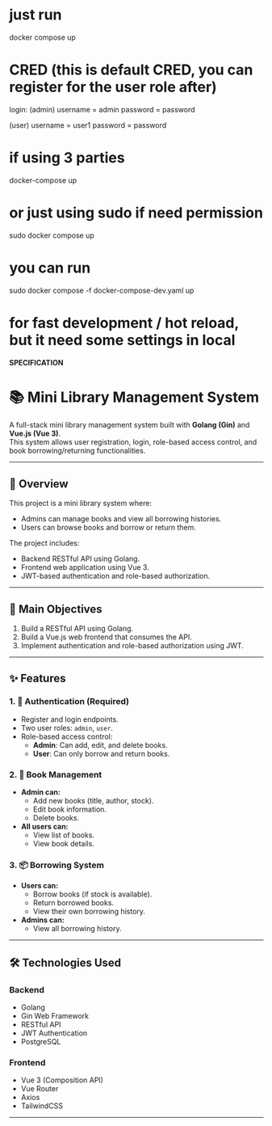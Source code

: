 # just run 
docker compose up 

# CRED (this is default CRED, you can register for the user role after)
login: 
(admin)
username = admin
password = password

(user)
username = user1
password = password


# if using 3 parties 
docker-compose up

# or just using sudo if need permission 
sudo docker compose up 

# you can run 
sudo docker compose -f docker-compose-dev.yaml up
# for fast development / hot reload, but it need some settings in local


####  SPECIFICATION
# 📚 Mini Library Management System

A full-stack mini library management system built with **Golang (Gin)** and **Vue.js (Vue 3)**.  
This system allows user registration, login, role-based access control, and book borrowing/returning functionalities.

---

## 🚀 Overview

This project is a mini library system where:
- Admins can manage books and view all borrowing histories.
- Users can browse books and borrow or return them.

The project includes:
- Backend RESTful API using Golang.
- Frontend web application using Vue 3.
- JWT-based authentication and role-based authorization.

---

## 🎯 Main Objectives

1. Build a RESTful API using Golang.
2. Build a Vue.js web frontend that consumes the API.
3. Implement authentication and role-based authorization using JWT.

---

## ✨ Features

### 1. 🔐 Authentication (Required)
- Register and login endpoints.
- Two user roles: `admin`, `user`.
- Role-based access control:
  - **Admin**: Can add, edit, and delete books.
  - **User**: Can only borrow and return books.

### 2. 📖 Book Management
- **Admin can:**
  - Add new books (title, author, stock).
  - Edit book information.
  - Delete books.
- **All users can:**
  - View list of books.
  - View book details.

### 3. 📦 Borrowing System
- **Users can:**
  - Borrow books (if stock is available).
  - Return borrowed books.
  - View their own borrowing history.
- **Admins can:**
  - View all borrowing history.

---

## 🛠️ Technologies Used

### Backend
- Golang
- Gin Web Framework
- RESTful API
- JWT Authentication
- PostgreSQL

### Frontend
- Vue 3 (Composition API)
- Vue Router
- Axios
- TailwindCSS

---
